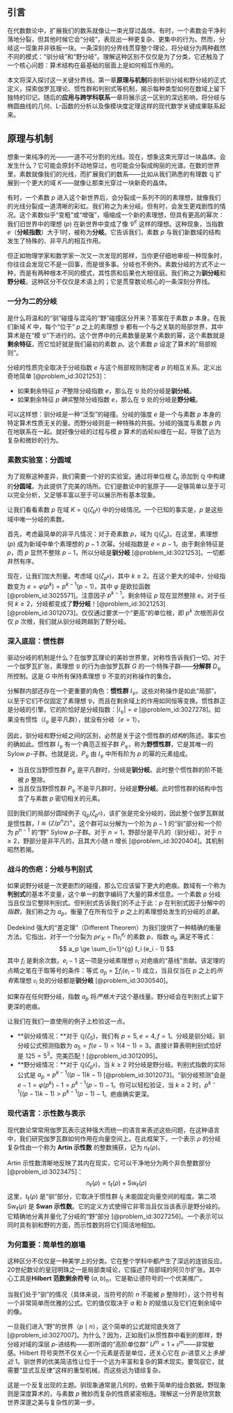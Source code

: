 ## 引言
在代数数论中，扩展我们的数系就像让一束光穿过晶体。有时，一个素数会干净利落地分裂，但其他时候它会“分岐”，表现出一种更复杂、更集中的行为。然而，分岐这一现象并非铁板一块。一条深刻的分界线贯穿整个理论，将分岐分为两种截然不同的模式：“驯分岐”和“野分岐”。理解这种区别不仅仅是为了分类，它还触及了一个核心问题：算术结构在最基础的层面上是如何相互作用的。

本文将深入探讨这一关键分界线。第一章**原理与机制**将剖析驯分岐和野分岐的正式定义，探索伽罗瓦理论、惯性群和判别式等机制，揭示每种类型如何在数域上留下独特的印记。随后的**应用与跨学科联系**一章将展示这一区别的深远影响，将分岐与椭圆曲线的几何、L-函数的分析以及像模块度定理这样的现代数学关键成果联系起来。

## 原理与机制

想象一束纯净的光——一道不可分割的光线。现在，想象这束光穿过一块晶体。会发生什么？它可能会原封不动地穿过，也可能会分裂成绚丽的光谱。在数的世界里，素数就像我们的光线，而扩展我们的数系——比如从我们熟悉的有理数 $\mathbb{Q}$ 扩展到一个更大的域 $K$——就像让那束光穿过一块新奇的晶体。

有时，一个素数 $p$ 进入这个新世界后，会分裂成一系列不同的素理想，就像我们的光线分裂成一道清晰的彩虹。我们称之为未分岐。但有时，会发生更戏剧性的情况。这个素数似乎“变粗”或“增强”，塌缩成一个新的素理想，但具有更高的幂次：我们旧世界中的理想 $(p)$ 在新世界中变成了像 $\mathfrak{P}^e$ 这样的理想。这种现象，当指数 $e$（**分岐指数**）大于1时，被称为**分岐**。它告诉我们，素数 $p$ 与我们新数域的结构发生了特殊的、非平凡的相互作用。

但正如物理学家和数学家一次又一次发现的那样，当你更仔细地审视一种现象时，你往往会发现它不是一回事，而是很多事。分岐也不例外。素数分岐的方式不止一种，而是有两种根本不同的模式，其性质和后果也大相径庭。我们称之为**驯分岐**和**野分岐**。这种区分不仅仅是术语上的；它是贯穿数论核心的一条深刻分界线。

### 一分为二的分岐

是什么将温和的“驯”碰撞与混沌的“野”碰撞区分开来？答案在于素数 $p$ 本身。在我们新域 $K$ 中，每个“位于” $p$ 之上的素理想 $\mathfrak{P}$ 都有一个与之关联的局部世界，其中算术是在“模 $\mathfrak{P}$”下进行的。这个世界中的元素数量是某个素数的幂，这个素数就是**剩余特征**，而它恰好就是我们最初的素数 $p$。这个素数 $p$ 设定了算术的“局部规则”。

分岐的性质完全取决于分岐指数 $e$ 与这个局部规则制定者 $p$ 的相互关系。定义出奇地简单 [@problem_id:3021253]：

*   如果剩余特征 $p$ *不*整除分岐指数 $e$，那么在 $\mathfrak{P}$ 处的分岐是**驯分岐**。
*   如果剩余特征 $p$ *确实*整除分岐指数 $e$，那么在 $\mathfrak{P}$ 处的分岐是**野分岐**。

可以这样想：驯分岐是一种“泛型”的碰撞。分岐的强度 $e$ 是一个与素数 $p$ 本身的特定算术性质无关的量。而野分岐则是一种特殊的共振。分岐的强度与素数 $p$ 内在地联系在一起。就好像分岐的过程与模 $p$ 算术的齿轮纠缠在一起，导致了远为复杂和微妙的行为。

### 素数实验室：分圆域

为了观察这种差异，我们需要一个好的实验室。通过将单位根 $\zeta_n$ 添加到 $\mathbb{Q}$ 中构建的**分圆域**，为此提供了完美的场所。它们是数论中的氢原子——足够简单以至于可以完全分析，又足够丰富以至于可以展示所有基本现象。

让我们看看素数 $p$ 在域 $K = \mathbb{Q}(\zeta_{p^k})$ 中的分岐情况。一个已知的事实是，$p$ 是这些域中唯一分岐的素数。

首先，考虑最简单的非平凡情况：对于奇素数 $p$，域为 $\mathbb{Q}(\zeta_p)$。在这里，素理想 $(p)$ 成为新域中单个素理想的 $p-1$ 次幂。分岐指数是 $e=p-1$。由于剩余特征是 $p$，而 $p$ 显然不整除 $p-1$，所以分岐是**驯分岐** [@problem_id:3021253]。一切都井然有序。

现在，让我们加大剂量。考虑域 $\mathbb{Q}(\zeta_{p^k})$，其中 $k \geq 2$。在这个更大的域中，分岐指数变为 $e = \varphi(p^k) = p^{k-1}(p-1)$，其中 $\varphi$ 是欧拉函数 [@problem_id:3025571]。注意因子 $p^{k-1}$。剩余特征 $p$ 现在显然整除 $e$。对于任何 $k \geq 2$，分岐都变成了**野分岐**！[@problem_id:3021253] [@problem_id:3012073]。仅仅通过要求一个“更高”的单位根，即 $p^k$ 次根而非仅仅 $p$ 次根，我们就从驯分岐跨越到了野分岐。

### 深入底层：惯性群

驱动分岐的机制是什么？在伽罗瓦理论的美妙世界里，对称性告诉我们一切。对于一个伽罗瓦扩张，素理想 $\mathfrak{P}$ 的行为由伽罗瓦群 $G$ 的一个特殊子群——**分解群** $D_\mathfrak{P}$ 所控制。这是 $G$ 中所有保持素理想 $\mathfrak{P}$ 不变的对称操作的集合。

分解群内部还存在一个更重要的角色：**惯性群** $I_\mathfrak{P}$。这些对称操作是如此“局部”，以至于它们不仅固定了素理想 $\mathfrak{P}$，而且在剩余域上的作用如同恒等变换。惯性群正是分岐的引擎。它的阶恰好是分岐指数：$|I_\mathfrak{P}| = e$ [@problem_id:3027278]。如果没有惯性（$I_\mathfrak{P}$ 是平凡群），就没有分岐（$e=1$）。

因此，驯分岐和野分岐之间的区别，必然是关于这个惯性群的*结构*的陈述。事实也的确如此。惯性群 $I_\mathfrak{P}$ 有一个典范正规子群 $P_\mathfrak{P}$，称为**野惯性群**，它是其唯一的 Sylow $p$-子群。也就是说，$P_\mathfrak{P}$ 由 $I_\mathfrak{P}$ 中所有阶为 $p$ 的幂的元素组成。

*   当且仅当野惯性群 $P_\mathfrak{P}$ 是平凡群时，分岐是**驯分岐**。此时整个惯性群的阶不能被 $p$ 整除。
*   当且仅当野惯性群 $P_\mathfrak{P}$ 不是平凡群时，分岐是**野分岐**。此时惯性群的结构中包含了与素数 $p$ 密切相关的元素。

回到我们的局部分圆域例子 $\mathbb{Q}_p(\zeta_{p^n})$，该扩张是完全分岐的，因此整个伽罗瓦群就是惯性群，$I \cong (\mathbb{Z}/p^n\mathbb{Z})^\times$。这个群可以分解为一个阶为 $p-1$ 的“驯”部分和一个阶为 $p^{n-1}$ 的“野” Sylow $p$-子群。对于 $n=1$，野部分是平凡的（驯分岐）。对于 $n \geq 2$，野部分是非平凡的，且其大小随 $n$ 增长 [@problem_id:3020404]。其机制昭然若揭。

### 战斗的伤疤：分岐与判别式

如果说野分岐是一次更剧烈的碰撞，那么它应该留下更大的疤痕。数域有一个称为**判别式**的基本不变量，这个单一的数字编码了大量的算术信息。一个素数 $p$ 分岐当且仅当它整除判别式。但判别式告诉我们的不止于此：$p$ 在判别式因子分解中的*指数*，我们称之为 $a_p$，衡量了在所有位于 $p$ 之上的素理想处发生的分岐的*总量*。

Dedekind 强大的“差定理”（Different Theorem）为我们提供了一种精确的衡量方法。它指出，对于一个分裂为 $p\mathcal{O}_K = \prod \mathfrak{p}_i^{e_i}$ 的素数 $p$，指数 $a_p$ 满足不等式：
$$ a_p \ge \sum_{i=1}^{g} f_i (e_i - 1) $$
其中 $f_i$ 是剩余次数。$e_i-1$ 这一项是分岐素理想 $\mathfrak{p}_i$ 对疤痕的“基线”贡献。该定理的点睛之笔在于取等号的条件：等式 $a_p = \sum f_i(e_i-1)$ 成立，当且仅当在 $p$ 之上的*所有*素理想 $\mathfrak{p}_i$ 处的分岐都是**驯分岐** [@problem_id:3030540]。

如果存在任何野分岐，指数 $a_p$ 将*严格大于*这个基线量。野分岐会在判别式上留下更深的疤痕。

让我们在我们一直使用的例子上检验这一点。
*   **驯分岐情况：**对于 $\mathbb{Q}(\zeta_5)$，我们有 $p=5, e=4, f=1$。分岐是驯分岐。驯分岐公式预测指数为 $a_5 = f(e-1) = 1(4-1)=3$。直接计算表明判别式恰好是 $125 = 5^3$。完美匹配！[@problem_id:3012095]。
*   **野分岐情况：**对于 $\mathbb{Q}(\zeta_{p^k})$，当 $k \ge 2$ 时分岐是野分岐。判别式指数的实际公式是 $a_p = p^{k-1}((p-1)k-1)$ [@problem_id:3012073]。“驯分岐预测”会是 $e-1 = \varphi(p^k)-1 = p^{k-1}(p-1)-1$。你可以轻松验证，当 $k \ge 2$ 时，$p^{k-1}((p-1)k-1) > p^{k-1}(p-1)-1$。疤痕确实更深。

### 现代语言：示性数与表示

现代数论常常用伽罗瓦表示这种强大而统一的语言来表述这些问题，在这种语言中，我们研究伽罗瓦群如何作用在向量空间上。在此框架下，一个表示 $\rho$ 的分岐复杂性由一个称为 **Artin 示性数** 的整数捕获，记为 $n_\ell(\rho)$。

Artin 示性数清晰地反映了其内在现实，它可以干净地分为两个非负整数部分 [@problem_id:3023475]：
$$ n_\ell(\rho) = t_\ell(\rho) + \mathrm{Sw}_\ell(\rho) $$
这里，$t_\ell(\rho)$ 是“驯”部分，它取决于惯性群 $I_\ell$ 未能固定向量空间的程度。第二项 $\mathrm{Sw}_\ell(\rho)$ 是 **Swan 示性数**。它的定义方式使得它非零当且仅当该表示是野分岐的。它精确地分离并量化了分岐的“野”部分 [@problem_id:3027256]。一个表示可以同时具有驯和野的方面，而示性数则将它们简洁地相加。

### 为何重要：简单性的崩塌

这种区分不仅仅是一种美学上的分类。它在整个学科中都产生了深远的连锁反应。20世纪数论的皇冠明珠之一是局部类域论，它描述了局部域的阿贝尔扩张。其中心工具是**Hilbert 范数剩余符号** $(a,b)_n$，它是勒让德符号的一个优美推广。

当我们处于“驯”的情况（具体来说，当符号的阶 $n$ 不能被 $p$ 整除时），这个符号有一个非常简单而优雅的公式。它的值仅取决于 $a$ 和 $b$ 的赋值以及它们在剩余域中的像。

一旦我们进入“野”的世界（$p \mid n$），这个简单的公式就彻底失效了 [@problem_id:3027007]。为什么？因为，正如我们从惯性群中看到的那样，野分岐对域的深层 $p$-进结构——即所谓的“高阶单位群” $U^m = 1+\mathfrak{p}^m$——非常敏感。Hilbert 符号突然不仅关心一个元素是否是单位，还关心它在 $p$-进意义上*多接近* 1。驯世界的优美简洁性让位于一个远为丰富和复杂的算术现实。要驾驭它，就需要“显式互反律”这样的重型机械，而这些远为错综复杂。

这是一个反复出现的主题。驯现象通常是几何的，依赖于简单的组合数据。野现象则是深度算术的，与素数 $p$ 微妙而复杂的性质紧密相连。理解这一分界是欣赏数世界深邃之美与复杂性的第一步。

